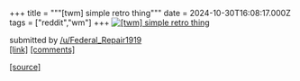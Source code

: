 +++
title = """[twm] simple retro thing"""
date = 2024-10-30T16:08:17.000Z
tags = ["reddit","wm"]
+++
[![[twm] simple retro thing](https://preview.redd.it/hhco1jym3xxd1.png?width=640&crop=smart&auto=webp&s=a7f7701a6bd11eb5b349da54ce8cdf7f990d5462 "[twm] simple retro thing")](https://www.reddit.com/r/unixporn/comments/1gfq7ps/twm_simple_retro_thing/)

submitted by [/u/Federal\_Repair1919](https://www.reddit.com/user/Federal_Repair1919)  
[\[link\]](https://i.redd.it/hhco1jym3xxd1.png) [\[comments\]](https://www.reddit.com/r/unixporn/comments/1gfq7ps/twm_simple_retro_thing/)

[[source]](https://www.reddit.com/r/unixporn/comments/1gfq7ps/twm_simple_retro_thing/)
